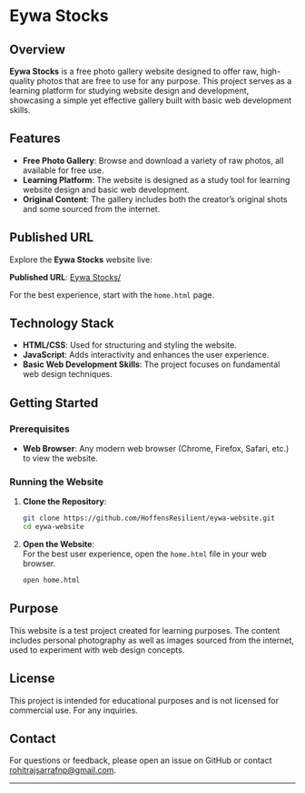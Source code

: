# Eywa Stocks

## Overview

**Eywa Stocks** is a free photo gallery website designed to offer raw, high-quality photos that are free to use for any purpose. This project serves as a learning platform for studying website design and development, showcasing a simple yet effective gallery built with basic web development skills.

## Features

- **Free Photo Gallery**: Browse and download a variety of raw photos, all available for free use.
- **Learning Platform**: The website is designed as a study tool for learning website design and basic web development.
- **Original Content**: The gallery includes both the creator’s original shots and some sourced from the internet.

## Published URL

Explore the **Eywa Stocks** website live:

**Published URL**: [Eywa Stocks/](https://eywastocks.netlify.app/)

For the best experience, start with the `home.html` page.

## Technology Stack

- **HTML/CSS**: Used for structuring and styling the website.
- **JavaScript**: Adds interactivity and enhances the user experience.
- **Basic Web Development Skills**: The project focuses on fundamental web design techniques.

## Getting Started

### Prerequisites

- **Web Browser**: Any modern web browser (Chrome, Firefox, Safari, etc.) to view the website.

### Running the Website

1. **Clone the Repository**:

   ```sh
   git clone https://github.com/HoffensResilient/eywa-website.git
   cd eywa-website
   ```

2. **Open the Website**:  
   For the best user experience, open the `home.html` file in your web browser.

   ```sh
   open home.html
   ```

## Purpose

This website is a test project created for learning purposes. The content includes personal photography as well as images sourced from the internet, used to experiment with web design concepts.

## License

This project is intended for educational purposes and is not licensed for commercial use. For any inquiries.

## Contact

For questions or feedback, please open an issue on GitHub or contact [rohitrajsarrafnp@gmail.com](mailto:rohitrajsarrafnp@gmail.com).

---
